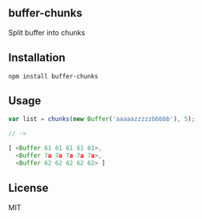 ## buffer-chunks

Split buffer into chunks

## Installation

```
npm install buffer-chunks
```

## Usage

```js
var list = chunks(new Buffer('aaaaazzzzzbbbbb'), 5);

// ->

[ <Buffer 61 61 61 61 61>,
  <Buffer 7a 7a 7a 7a 7a>,
  <Buffer 62 62 62 62 62> ]
```

## License

MIT

